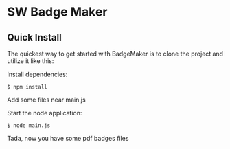 SW Badge Maker
==============

## Quick Install
  The quickest way to get started with BadgeMaker is to clone the project and utilize it like this:

  Install dependencies:

    $ npm install

  Add some files near main.js

  Start the node application:

    $ node main.js

  Tada, now you have some pdf badges files
